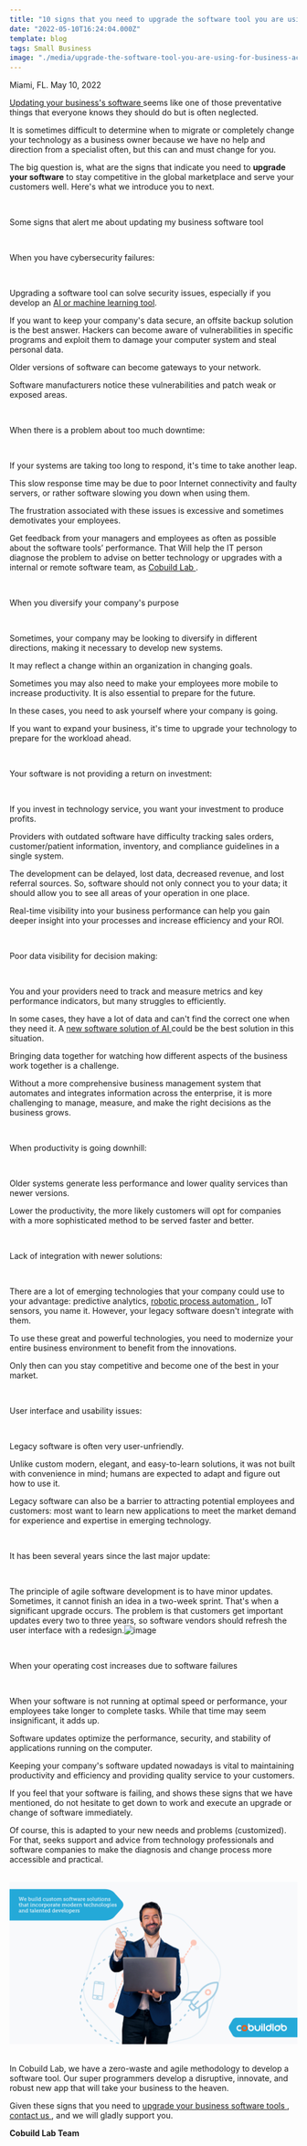 ```yaml
---
title: "10 signs that you need to upgrade the software tool you are using for your business activities"
date: "2022-05-10T16:24:04.000Z"
template: blog
tags: Small Business
image: "./media/upgrade-the-software-tool-you-are-using-for-business-activities.jpg"
---
```



Miami, FL. May 10, 2022

<a target="_blank" href="https://www.cobuildlab.com/services/"> Updating your business's software </a> seems like one of those preventative things that everyone knows they should do but is often neglected. 

It is sometimes difficult to determine when to migrate or completely change your technology as a business owner because we have no help and direction from a specialist often, but this can and must change for you. 

The big question is, what are the signs that indicate you need to **upgrade your software** to stay competitive in the global marketplace and serve your customers well. Here's what we introduce you to next. 

<br>

<title-2>Some signs that alert me about updating my business software tool</title-2>

<br>

<title-3>When you have cybersecurity failures:</title-3>

<br>

Upgrading a software tool can solve security issues, especially if you develop an <a target="_blank" href="https://www.cobuildlab.com/blog/AI-and-machine-learning-trends-to-watch-in-2022/">  AI or machine learning tool</a>. 

If you want to keep your company's data secure, an offsite backup solution is the best answer. Hackers can become aware of vulnerabilities in specific programs and exploit them to damage your computer system and steal personal data. 

Older versions of software can become gateways to your network. 

Software manufacturers notice these vulnerabilities and patch weak or exposed areas.

<br>

<title-3>When there is a problem about too much downtime:</title-3>

<br>

If your systems are taking too long to respond, it's time to take another leap. 

This slow response time may be due to poor Internet connectivity and faulty servers, or rather software slowing you down when using them. 

The frustration associated with these issues is excessive and sometimes demotivates your employees. 

Get feedback from your managers and employees as often as possible about the software tools’ performance. That Will help the IT person diagnose the problem to advise on better technology or upgrades with a internal or remote software team, as <a target="_blank" href="https://www.cobuildlab.com/"> Cobuild Lab </a>. 

<br>

<title-3>When you diversify your company's purpose</title-3>

<br>

Sometimes, your company may be looking to diversify in different directions, making it necessary to develop new systems. 

It may reflect a change within an organization in changing goals.

Sometimes you may also need to make your employees more mobile to increase productivity. It is also essential to prepare for the future.

In these cases, you need to ask yourself where your company is going. 

If you want to expand your business, it's time to upgrade your technology to prepare for the workload ahead.

<br>

<title-3>Your software is not providing a return on investment:</title-3>

<br>

If you invest in technology service, you want your investment to produce profits. 

Providers with outdated software have difficulty tracking sales orders, customer/patient information, inventory, and compliance guidelines in a single system. 

The development can be delayed, lost data, decreased revenue, and lost referral sources. So, software should not only connect you to your data; it should allow you to see all areas of your operation in one place. 

Real-time visibility into your business performance can help you gain deeper insight into your processes and increase efficiency and your ROI. 

<br>

<title-3>Poor data visibility for decision making:</title-3>

<br>

You and your providers need to track and measure metrics and key performance indicators, but many struggles to efficiently. 

In some cases, they have a lot of data and can't find the correct one when they need it. A <a target="_blank" href="https://www.cobuildlab.com/services/artificial-intelligence-development">  new software solution of AI </a> could be the best solution in this situation.

Bringing data together for watching how different aspects of the business work together is a challenge. 

Without a more comprehensive business management system that automates and integrates information across the enterprise, it is more challenging to manage, measure, and make the right decisions as the business grows. 

<br>

<title-3>When productivity is going downhill:</title-3>

<br>

Older systems generate less performance and lower quality services than newer versions. 

Lower the productivity, the more likely customers will opt for companies with a more sophisticated method to be served faster and better. 

<br>

<title-3>Lack of integration with newer solutions:</title-3>

<br>

There are a lot of emerging technologies that your company could use to your advantage: predictive analytics, <a target="_blank" href="https://www.cobuildlab.com/services/robotic-process-automation"> robotic process automation </a>, IoT sensors, you name it. However, your legacy software doesn't integrate with them. 

To use these great and powerful technologies, you need to modernize your entire business environment to benefit from the innovations. 

Only then can you stay competitive and become one of the best in your market.

<br>

<title-3>User interface and usability issues:</title-3>

<br>

Legacy software is often very user-unfriendly. 

Unlike custom modern, elegant, and easy-to-learn solutions, it was not built with convenience in mind; humans are expected to adapt and figure out how to use it. 

Legacy software can also be a barrier to attracting potential employees and customers: most want to learn new applications to meet the market demand for experience and expertise in emerging technology. 

<br>

<title-3>It has been several years since the last major update:</title-3>

<br>

The principle of agile software development is to have minor updates. Sometimes, it cannot finish an idea in a two-week sprint. That's when a significant upgrade occurs. The problem is that customers get important updates every two to three years, so software vendors should refresh the user interface with a redesign.![image](https://user-images.githubusercontent.com/43820462/167637760-1cac2a69-cf87-46d5-8cd0-7c613186a021.png)

<br>

<title-3>When your operating cost increases due to software failures</title-3>

<br>

When your software is not running at optimal speed or performance, your employees take longer to complete tasks. While that time may seem insignificant, it adds up. 

Software updates optimize the performance, security, and stability of applications running on the computer. 

Keeping your company's software updated nowadays is vital to maintaining productivity and efficiency and providing quality service to your customers. 

If you feel that your software is failing, and shows these signs that we have mentioned, do not hesitate to get down to work and execute an upgrade or change of software immediately. 

Of course, this is adapted to your new needs and problems (customized). For that, seeks support and advice from technology professionals and software companies to make the diagnosis and change process more accessible and practical. 

<br>

<center>

<img src="./media/TW.png">

</center>

<br>

In Cobuild Lab, we have a zero-waste and agile methodology to develop a software tool. Our super programmers develop a disruptive, innovate, and robust new app that will take your business to the heaven. 

Given these signs that you need to <a target="_blank" href="https://www.cobuildlab.com/services/">  upgrade your business software tools </a>, <a target="_blank" href="https://www.cobuildlab.com/"> contact us </a>, and we will gladly support you. 

**Cobuild Lab Team**

